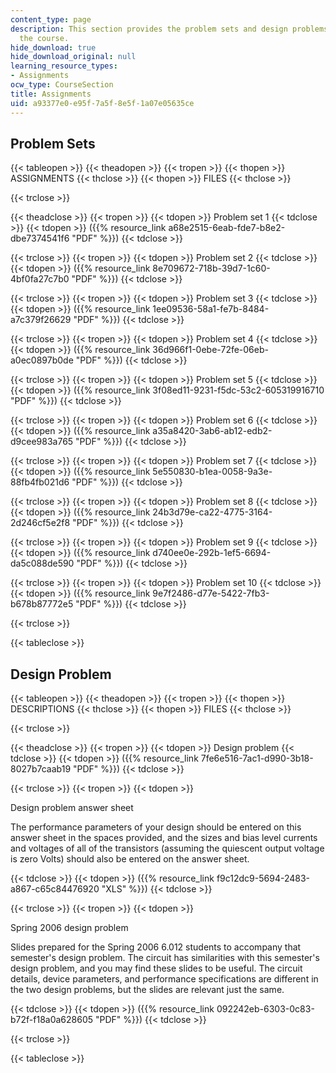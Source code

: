 ```yaml
---
content_type: page
description: This section provides the problem sets and design problems assigned for
  the course.
hide_download: true
hide_download_original: null
learning_resource_types:
- Assignments
ocw_type: CourseSection
title: Assignments
uid: a93377e0-e95f-7a5f-8e5f-1a07e05635ce
---
```


Problem Sets
------------

{{< tableopen >}}
{{< theadopen >}}
{{< tropen >}}
{{< thopen >}}
ASSIGNMENTS
{{< thclose >}}
{{< thopen >}}
FILES
{{< thclose >}}

{{< trclose >}}

{{< theadclose >}}
{{< tropen >}}
{{< tdopen >}}
Problem set 1
{{< tdclose >}}
{{< tdopen >}}
({{% resource_link a68e2515-6eab-fde7-b8e2-dbe7374541f6 "PDF" %}})
{{< tdclose >}}

{{< trclose >}}
{{< tropen >}}
{{< tdopen >}}
Problem set 2
{{< tdclose >}}
{{< tdopen >}}
({{% resource_link 8e709672-718b-39d7-1c60-4bf0fa27c7b0 "PDF" %}})
{{< tdclose >}}

{{< trclose >}}
{{< tropen >}}
{{< tdopen >}}
Problem set 3
{{< tdclose >}}
{{< tdopen >}}
({{% resource_link 1ee09536-58a1-fe7b-8484-a7c379f26629 "PDF" %}})
{{< tdclose >}}

{{< trclose >}}
{{< tropen >}}
{{< tdopen >}}
Problem set 4
{{< tdclose >}}
{{< tdopen >}}
({{% resource_link 36d966f1-0ebe-72fe-06eb-a0ec0897b0de "PDF" %}})
{{< tdclose >}}

{{< trclose >}}
{{< tropen >}}
{{< tdopen >}}
Problem set 5
{{< tdclose >}}
{{< tdopen >}}
({{% resource_link 3f08ed11-9231-f5dc-53c2-605319916710 "PDF" %}})
{{< tdclose >}}

{{< trclose >}}
{{< tropen >}}
{{< tdopen >}}
Problem set 6
{{< tdclose >}}
{{< tdopen >}}
({{% resource_link a35a8420-3ab6-ab12-edb2-d9cee983a765 "PDF" %}})
{{< tdclose >}}

{{< trclose >}}
{{< tropen >}}
{{< tdopen >}}
Problem set 7
{{< tdclose >}}
{{< tdopen >}}
({{% resource_link 5e550830-b1ea-0058-9a3e-88fb4fb021d6 "PDF" %}})
{{< tdclose >}}

{{< trclose >}}
{{< tropen >}}
{{< tdopen >}}
Problem set 8
{{< tdclose >}}
{{< tdopen >}}
({{% resource_link 24b3d79e-ca22-4775-3164-2d246cf5e2f8 "PDF" %}})
{{< tdclose >}}

{{< trclose >}}
{{< tropen >}}
{{< tdopen >}}
Problem set 9
{{< tdclose >}}
{{< tdopen >}}
({{% resource_link d740ee0e-292b-1ef5-6694-da5c088de590 "PDF" %}})
{{< tdclose >}}

{{< trclose >}}
{{< tropen >}}
{{< tdopen >}}
Problem set 10
{{< tdclose >}}
{{< tdopen >}}
({{% resource_link 9e7f2486-d77e-5422-7fb3-b678b87772e5 "PDF" %}})
{{< tdclose >}}

{{< trclose >}}

{{< tableclose >}}

Design Problem
--------------

{{< tableopen >}}
{{< theadopen >}}
{{< tropen >}}
{{< thopen >}}
DESCRIPTIONS
{{< thclose >}}
{{< thopen >}}
FILES
{{< thclose >}}

{{< trclose >}}

{{< theadclose >}}
{{< tropen >}}
{{< tdopen >}}
Design problem
{{< tdclose >}}
{{< tdopen >}}
({{% resource_link 7fe6e516-7ac1-d990-3b18-8027b7caab19 "PDF" %}})
{{< tdclose >}}

{{< trclose >}}
{{< tropen >}}
{{< tdopen >}}


Design problem answer sheet

The performance parameters of your design should be entered on this answer sheet in the spaces provided, and the sizes and bias level currents and voltages of all of the transistors (assuming the quiescent output voltage is zero Volts) should also be entered on the answer sheet.


{{< tdclose >}}
{{< tdopen >}}
({{% resource_link f9c12dc9-5694-2483-a867-c65c84476920 "XLS" %}})
{{< tdclose >}}

{{< trclose >}}
{{< tropen >}}
{{< tdopen >}}


Spring 2006 design problem

Slides prepared for the Spring 2006 6.012 students to accompany that semester's design problem. The circuit has similarities with this semester's design problem, and you may find these slides to be useful. The circuit details, device parameters, and performance specifications are different in the two design problems, but the slides are relevant just the same.


{{< tdclose >}}
{{< tdopen >}}
({{% resource_link 092242eb-6303-0c83-b72f-f18a0a628605 "PDF" %}})
{{< tdclose >}}

{{< trclose >}}

{{< tableclose >}}